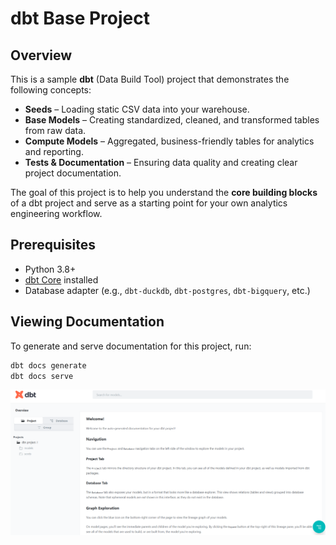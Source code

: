 # dbt Base Project

## Overview
This is a sample **dbt** (Data Build Tool) project that demonstrates the following concepts:

- **Seeds** – Loading static CSV data into your warehouse.
- **Base Models** – Creating standardized, cleaned, and transformed tables from raw data.
- **Compute Models** – Aggregated, business-friendly tables for analytics and reporting.
- **Tests & Documentation** – Ensuring data quality and creating clear project documentation.

The goal of this project is to help you understand the **core building blocks** of a dbt project and serve as a starting point for your own analytics engineering workflow.


## Prerequisites
- Python 3.8+
- [dbt Core](https://docs.getdbt.com/dbt-cli/installation) installed
- Database adapter (e.g., `dbt-duckdb`, `dbt-postgres`, `dbt-bigquery`, etc.)


## Viewing Documentation
To generate and serve documentation for this project, run:
```bash
dbt docs generate
dbt docs serve
```

![image](https://github.com/ghaihitasha/dbt_project_1/blob/main/assets/dbt_docs_example.png)
